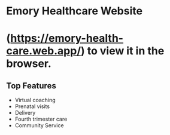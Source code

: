 # Emory Healthcare Website


# (https://emory-health-care.web.app/) to view it in the browser.

<h2> Top Features </h2>

<ul>
	<li>Virtual coaching</li>
	<li>Prenatal visits</li>
	<li> Delivery </li>
	<li> Fourth trimester care</li>
	<li> Community Service</li>
</ul>